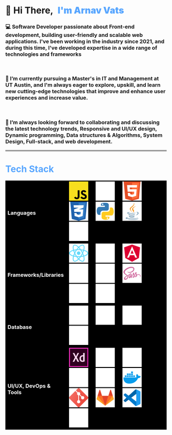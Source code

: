 <div align="left">
  <h1>
    <span>👋 Hi There,</span>
    <span style="color: #58a6ff; margin-left: 8px; font-weight:bolder;">I'm Arnav Vats</span>
  </h1>
  <h3>💻 Software Developer passionate about Front-end development, building user-friendly and scalable web applications. I've been working in the industry since 2021, and during this time, I've developed expertise in a wide range of technologies and frameworks </h3>
  <br>
  <h3>🌱 I’m currently pursuing a Master's in IT and Management at UT Austin, and I'm always eager to explore, upskill, and learn new cutting-edge technologies that improve and enhance user experiences and increase value. </h3>
<br>
  <h3>👯 I’m always looking forward to collaborating and discussing the latest technology trends, Responsive and UI/UX design, Dynamic programming, Data structures & Algorithms, System Design, Full-stack, and web development.</h3>
  <hr style="border-top: 3px solid #bbb;"/>

  <h1 style="color: #58a6ff;">Tech Stack</h1>
  <table style="background-color: black; width: 100%;">
    <tr>
      <td style="color: white;"><h3>Languages</h3></td>
      <td>
<img src="https://github.com/VATARN/VATARN/blob/main/Icons/Javascript_yellow.png" alt="AWS" title="AWS" width="60" height="60" style="margin-right: 20px;"/>
<img src="https://github.com/VATARN/VATARN/blob/main/Icons/Typescript.png" alt="Typescript" title="Typescript" width="60" height="60" style="margin-right: 20px;"/>
<img src="https://github.com/VATARN/VATARN/blob/main/Icons/HTML.png" alt="HTML" title="HTML" width="60" height="60"style="margin-right: 20px;"/>
<img src="https://github.com/VATARN/VATARN/blob/main/Icons/CSS.png" alt="CSS" title="CSS" width="60" height="60" style="margin-right: 20px;"/>
<img src="https://github.com/VATARN/VATARN/blob/main/Icons/Python.png" alt="Python" title="Python" width="60" height="60" style="margin-right: 20px;"/>
<img src="https://github.com/VATARN/VATARN/blob/main/Icons/JAVA.png" alt="Java" title="Java" width="60" height="60"style="margin-right: 20px;"/>
<img src="https://github.com/VATARN/VATARN/blob/main/Icons/C++.png" alt="C++" title="C++" width="60" height="60" style="margin-right: 20px;"/>
      </td>
    </tr>
    <tr>
      <td style="color: white;"> <h3>Frameworks/Libraries</h3></td>
      <td>
        <img src="https://github.com/VATARN/VATARN/blob/main/Icons/React.png" alt="React" title="React" width="60" height="60" style="margin-right: 20px;"/>
  <img src="https://github.com/VATARN/VATARN/blob/main/Icons/Redux.png" alt="Redux" title="Redux" width="60" height="60" style="margin-right: 20px;"/>
  <img src="https://github.com/VATARN/VATARN/blob/main/Icons/Angular.png" alt="Angular" title="Angular" width="60" height="60"style="margin-right: 20px;"/>
  <img src="https://github.com/VATARN/VATARN/blob/main/Icons/Bootstrap.png" alt="Bootstrap" title="Bootstrap" width="60" height="60"style="margin-right: 20px;"/>
  <img src="https://github.com/VATARN/VATARN/blob/main/Icons/Tailwind.png" alt="Tailwind" title="Tailwind" width="60" height="60"style="margin-right: 20px;"/>
  <img src="https://github.com/VATARN/VATARN/blob/main/Icons/SASS.png" alt="SASS" title="SASS" width="60" height="60"/>
  <img src="https://github.com/VATARN/VATARN/blob/main/Icons/NodeJS.png" alt="NodeJS" title="NodeJS" width="60" height="60" style="margin-right: 20px;"/>
  <img src="https://github.com/VATARN/VATARN/blob/main/Icons/Flask_white.png" alt="Flask" title="Flask" width="60" height= "60" style="margin-right: 20px;"/>
      </td>
    </tr>
    <tr>
      <td style="color: white;"><h3>Database</h3></td>
      <td>
<img src="https://github.com/VATARN/VATARN/blob/main/Icons/SQL.png" alt="SQL" title="SQL" width="60" height="60" style="margin-right: 20px;"/>
<img src="https://github.com/VATARN/VATARN/blob/main/Icons/MongoDB_white.png" alt="MongoDB" title="MongoDB" width="60" height="60" style="margin-right: 20px;"/>
<img src="https://github.com/VATARN/VATARN/blob/main/Icons/GraphQL.png" alt="GraphQL" title="GraphQL" width="60" height="60" style="margin-right: 20px;"/>
<img src="https://github.com/VATARN/VATARN/blob/main/Icons/Neo4j.png" alt="Neo4j" title="Neo4j" width="60" height="60" style="margin-right: 20px;"/>
      </td>
    </tr>
    <tr>
      <td style="color: white;"><h3>UI/UX, DevOps & Tools</h3></td>
      <td>
<img src="https://github.com/VATARN/VATARN/blob/main/Icons/AdobeXD.png" alt="AdobeXD" title="AdobeXD" width="60" height="60" style="margin-right: 20px;"/>
<img src="https://github.com/VATARN/VATARN/blob/main/Icons/Figma.png" alt="Figma" title="Figma" width="60" height="60" style="margin-right: 20px;"/>
<img src="https://github.com/VATARN/VATARN/blob/main/Icons/AWS.png" alt="AWS" title="AWS" width="60" height="60" style="margin-right: 20px;"/>
<img src="https://github.com/VATARN/VATARN/blob/main/Icons/Heroku.png" alt="Heroku" title="Heroku" width="60" height="60" style="margin-right: 20px;"/>
<img src="https://github.com/VATARN/VATARN/blob/main/Icons/Jenkins.png" alt="Jenkins" title="Jenkins" width="60" height="60" style="margin-right: 20px;"/>
<img src="https://github.com/VATARN/VATARN/blob/main/Icons/Docker.png" alt="Docker" title="Docker" width="60" height="60" style="margin-right: 20px;"/>
<img src="https://github.com/VATARN/VATARN/blob/main/Icons/Git.png" alt="Git" title="Git" width="60" height="60" style="margin-right: 20px;"/>
<img src="https://github.com/VATARN/VATARN/blob/main/Icons/GitLab.png" alt="GitLab" title="GitLab" width="60" height="60" style="margin-right: 20px;"/>
<img src="https://github.com/VATARN/VATARN/blob/main/Icons/VSCode.png" alt="VSCode" title="VSCode" width="60" height="60" style="margin-right: 20px;"/>
<img src="https://github.com/VATARN/VATARN/blob/main/Icons/Webpack.png" alt="Webpack" title="Webpack" width="60" height="60" style="margin-right: 20px;"/>
      </td>
    </tr>
  </table>
</div>

